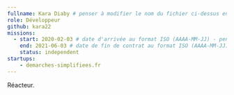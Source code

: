 ```yaml
---
fullname: Kara Diaby # penser à modifier le nom du fichier ci-dessus en prenom.nom.md !
role: Développeur 
github: kara22
missions: 
  - start: 2020-02-03 # date d'arrivée au format ISO (AAAA-MM-JJ) - pense à bien garder les '' !
    end: 2021-06-03 # date de fin de contrat au format ISO (AAAA-MM-JJ) - pense à bien garder les '' !
    status: independent
startups:
    - demarches-simplifiees.fr
---
```


Réacteur.
